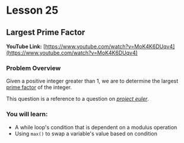 # Lesson 25

## Largest Prime Factor 

__YouTube Link:__ [https://www.youtube.com/watch?v=MoK4K6DUqv4](https://www.youtube.com/watch?v=MoK4K6DUqv4)

### Problem Overview

Given a positive integer greater than 1, we are to determine the largest [prime factor](https://www.mathsisfun.com/prime-factorization.html) of the integer.

This question is a reference to a question on _[project euler](https://projecteuler.net/problem=3)_.

### You will learn:

- A while loop's condition that is dependent on a modulus operation
- Using ```max()``` to swap a variable's value based on condition
